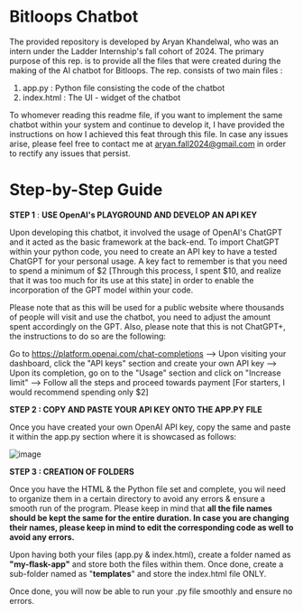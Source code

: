 ﻿# Bitloops Chatbot
The provided repository is developed by Aryan Khandelwal, who was an intern under the Ladder Internship's fall cohort of 2024. The primary purpose of this rep. is to provide all the files that were created during the making of the AI chatbot for Bitloops. The rep. consists of two main files :

1. app.py : Python file consisting the code of the chatbot
2. index.html : The UI - widget of the chatbot

To whomever reading this readme file, if you want to implement the same chatbot within your system and continue to develop it, I have provided the instructions on how I achieved this feat through this file. In case any issues arise, please feel free to contact me at aryan.fall2024@gmail.com in order to rectify any issues that persist.

# Step-by-Step Guide

**STEP 1** : __USE OpenAI's PLAYGROUND AND DEVELOP AN API KEY__

Upon developing this chatbot, it involved the usage of OpenAI's ChatGPT and it acted as the basic framework at the back-end. To import ChatGPT within your python code, you need to create an API key to have a tested ChatGPT for your personal usage. A key fact to remember is that you need to spend a minimum of $2 [Through this process, I spent $10, and realize that it was too much for its use at this state] in order to enable the incorporation of the GPT model within your code.

Please note that as this will be used for a public website where thousands of people will visit and use the chatbot, you need to adjust the amount spent accordingly on the GPT. Also, please note that this is not ChatGPT+, the instructions to do so are the following:

Go to https://platform.openai.com/chat-completions --> Upon visiting your dashboard, click the "API keys" section and create your own API key --> Upon its completion, go on to the "Usage" section and click on "Increase limit" --> Follow all the steps and proceed towards payment [For starters, I would recommend spending only $2]

**STEP 2 : COPY AND PASTE YOUR API KEY ONTO THE APP.PY FILE**

Once you have created your own OpenAI API key, copy the same and paste it within the app.py section where it is showcased as follows:

![image](https://github.com/user-attachments/assets/b771f79c-d3de-42fe-96aa-5c26c6364b67)

**STEP 3 : CREATION OF FOLDERS**

Once you have the HTML & the Python file set and complete, you wil need to organize them in a certain directory to avoid any errors & ensure a smooth run of the program. Please keep in mind that **all the file names should be kept the same for the entire duration. In case you are changing their names, please keep in mind to edit the corresponding code as well to avoid any errors.**

Upon having both your files (app.py & index.html), create a folder named as **"my-flask-app"** and store both the files within them. Once done, create a sub-folder named as "**templates**" and store the index.html file ONLY.   

Once done, you will now be able to run your .py file smoothly and ensure no errors.
